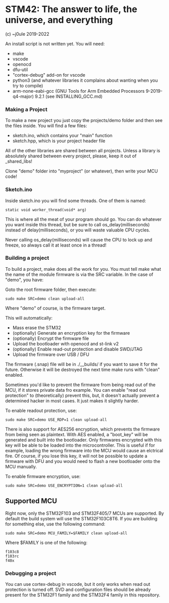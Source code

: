 # STM42: The answer to life, the universe, and everything

(c) ~j0ule 2019-2022

An install script is not written yet. You will need:

- make
- vscode
- openocd
- dfu-util
- "cortex-debug" add-on for vscode
- python3 (and whatever libraries it complains about wanting when you try to compile)
- arm-none-eabi-gcc (GNU Tools for Arm Embedded Processors 9-2019-q4-major) 9.2.1 (see INSTALLING_GCC.md)

### Making a Project

To make a new project  you just copy the projects/demo folder and then see the files 
inside. You will find a few files:

- sketch.ino, which contains your "main" function
- sketch.hpp, which is your project header file

All of the other libraries are shared between all projects. Unless a library is 
absolutely shared between every project, please, keep it out of _shared_libs!

Clone "demo" folder into "myproject" (or whatever), then write your MCU code!


### Sketch.ino

Inside sketch.ino you will find some threads. One of them is named:
    
    static void worker_thread(void* arg)
    
This is where all the meat of your program should go. You can do whatever
you want inside this thread, but be sure to call os_delay(milliseconds) instead
of delay(milliseconds), or you will waste valuable CPU cycles. 

Never calling os_delay(milliseconds) will cause the CPU to lock up and freeze, 
so always call it at least once in a thread!


### Building a project

To build a project, make does all the work for you. You must tell make
what the name of the module firmware is via the SRC variable. In the case of
"demo", you have:

Goto the root firmware folder, then execute:

    sudo make SRC=demo clean upload-all

Where "demo" of course, is the firmware target.

This will automatically: 

- Mass erase the STM32
- (optionally) Generate an encryption key for the firmware
- (optionally) Encrypt the firmware file
- Upload the bootloader with openocd and st-link v2
- (optionally) Enable read-out protection and disable SWD/JTAG
- Upload the firmware over USB / DFU 

The firmware (.snap) file will be in ./__builds/<project> if you want 
to save it for the future. Otherwise it will be destroyed the next time 
make runs with "clean" enabled.

Sometimes you'd like to prevent the firmware from being read out of the MCU, 
if it stores private data fro example. You can enable "read out protection"
to (theoretically) prevent this, but, it doesn't actually prevent a determined
hacker in most cases. It just makes it slightly harder. 

To enable readout protection, use:

    sudo make SRC=demo USE_RDP=1 clean upload-all

There is also support for AES256 encryption, which prevents the firmware from 
being seen as plaintext. With AES enabled, a "boot_key" will be generated and 
built into the bootloader. Only firmwares encrypted with this key will be able 
to be loaded into the microcontroller. This is useful if for example, loading 
the wrong firmware into the MCU would cause an elctrical fire. Of course, if 
you lose this key, it will not be possible to update a firmware with DFU and 
you would need to flash a new bootloader onto the MCU manually.

To enable firmware encryption, use:

    sudo make SRC=demo USE_ENCRYPTION=1 clean upload-all


## Supported MCU

Right now, only the STM32F103 and STM32F405/7 MCUs are supported. By default
the build system will use the STM32F103C8T6. If you are building for something
else, use the following command:

    sudo make SRC=demo MCU_FAMILY=$FAMILY clean upload-all

Where $FAMILY is one of the following:

    f103c8
    f103rc
    f40x


### Debugging a project

You can use cortex-debug in vscode, but it only works when read out protection 
is turned off. SVD and configuration files should be already present for the 
STM32F1 family and the STM32F4 family in this repository.
